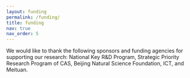 ```yaml
---
layout: funding
permalink: /funding/
title: funding
nav: true
nav_order: 5
---
```


We would like to thank the following sponsors and funding agencies for supporting our research: National Key R&D Program, Strategic Priority Research Program of CAS, Beijing Natural Science Foundation, ICT, and Meituan.
